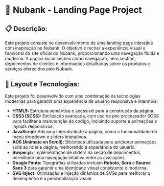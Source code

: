 # 🏦 Nubank - Landing Page Project

## 📋 Descrição:

Este projeto consiste no desenvolvimento de uma landing page interativa com inspiração no Nubank. O objetivo é recriar a experiência visual e funcional do site oficial do Nubank, proporcionando uma navegação fluida e moderna. A página inclui seções como navegação, hero section, depoimentos de clientes e informações detalhadas sobre os produtos e serviços oferecidos pelo Nubank.

## 🎨 Layout e Tecnologias:

Este projeto foi desenvolvido com uma combinação de tecnologias modernas para garantir uma experiência de usuário responsiva e interativa:

- **HTML5:** Estrutura semântica e acessível para a construção da página.
- **CSS3 (SCSS):** Estilização avançada, com uso de pré-processador SCSS para facilitar a manutenção do código, incluindo suporte a animações e layouts responsivos.
- **JavaScript:** Adiciona interatividade à página, como a funcionalidade do menu dropdown e sliders interativos.
- **AOS (Animate on Scroll):** Biblioteca utilizada para adicionar animações sutis ao rolar a página, melhorando a experiência do usuário.
- **Swiper.js:** Implementação de sliders na seção de depoimentos, permitindo uma navegação intuitiva entre as avaliações.
- **Google Fonts:** Tipografias utilizadas incluem **Roboto**, **Sora** e **Source Sans 3** para garantir uma identidade visual consistente e moderna.
- **SVG Inject:** Otimização e injeção dinâmica de SVGs para melhorar o desempenho e a personalização visual.
